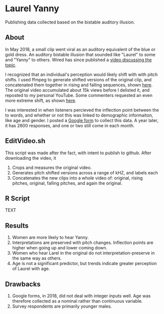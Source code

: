 # Laurel Yanny
Publishing data collected based on the bistable auditory illusion.


## About

In May 2018, a small clip went viral as an auditory equivalent of the blue or gold dress. An auditory bistable illusion that sounded like "Laurel" to some and "Yanny" to others. Wired has since published a [video discussing the topic](https://www.youtube.com/watch?v=3km896XZ-J0).

I recognized that an individual's perception would likely shift with with pitch shifts. I used ffmpeg to generate shifted versions of the original clip, and concatenated them together in rising and falling sequences, shown [here](https://youtu.be/oaMTXfAZzpE). The original video accumulated about 15k views before I delisted it, and reposted to my personal YouTube. Some commenters requested an even more extreme shift, as shown [here](https://youtu.be/Nu4Ax459hoU).

I was interested in when listeners percieved the inflection point between the to words, and whether or not this was linked to demographic informaiton, like age and gender. I posted a [Google form](https://docs.google.com/forms/d/e/1FAIpQLSczFWvoVw_nSRrVZVHnJxplkTFGHJnICps6NLE3z3iz-Cp-NA/viewform?usp=sf_link) to collect this data. A year later, it has 2600 responses, and one or two still come in each month. 

## EditVideo.sh

This script was made after the fact, with intent to publish to github. After downloading the video, it
1. Crops and measures the original video.
2. Generates pitch shifted versions across a range of kHZ, and labels each
3. Concatenates the new clips into a whole video of: original, rising pitches, original, falling pitches, and again the original.

## R Script

TEXT

## Results

1. Women are more likely to hear Yanny.
2. Interpretations are preserved with pitch changes. Inflection points are higher when going up and lower coming down.
3. Women who hear Larel in the original do not interpretation-preserve in the same way as others.
4. Age is not a significant predictor, but trends indicate greater perception of Laurel with age.

## Drawbacks

1. Google forms, in 2018, did not deal with integer inputs well. Age was therefore collected as a nominal rather than continuous variable.
2. Survey respondents are primarily younger males.

